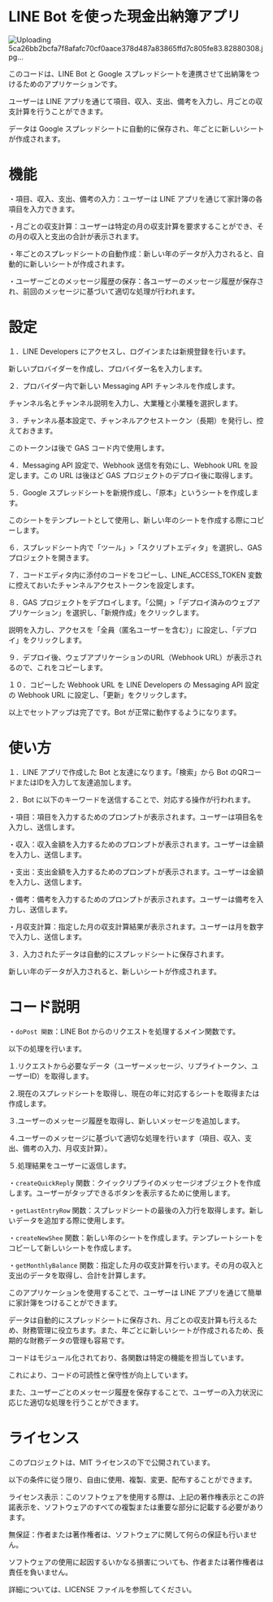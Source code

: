 # LINE Bot を使った現金出納簿アプリ

![Uploading 5ca26bb2bcfa7f8afafc70cf0aace378d487a83865ffd7c805fe83.82880308.jpg…]()

このコードは、LINE Bot と Google スプレッドシートを連携させて出納簿をつけるためのアプリケーションです。

ユーザーは LINE アプリを通じて項目、収入、支出、備考を入力し、月ごとの収支計算を行うことができます。

データは Google スプレッドシートに自動的に保存され、年ごとに新しいシートが作成されます。

# 機能

・項目、収入、支出、備考の入力：ユーザーは LINE アプリを通じて家計簿の各項目を入力できます。

・月ごとの収支計算：ユーザーは特定の月の収支計算を要求することができ、その月の収入と支出の合計が表示されます。

・年ごとのスプレッドシートの自動作成：新しい年のデータが入力されると、自動的に新しいシートが作成されます。

・ユーザーごとのメッセージ履歴の保存：各ユーザーのメッセージ履歴が保存され、前回のメッセージに基づいて適切な処理が行われます。

# 設定

１．LINE Developers にアクセスし、ログインまたは新規登録を行います。

新しいプロバイダーを作成し、プロバイダー名を入力します。


２．プロバイダー内で新しい Messaging API チャンネルを作成します。

チャンネル名とチャンネル説明を入力し、大業種と小業種を選択します。


３．チャンネル基本設定で、チャンネルアクセストークン（長期）を発行し、控えておきます。

このトークンは後で GAS コード内で使用します。


４．Messaging API 設定で、Webhook 送信を有効にし、Webhook URL を設定します。この URL は後ほど GAS プロジェクトのデプロイ後に取得します。

５．Google スプレッドシートを新規作成し、「原本」というシートを作成します。

このシートをテンプレートとして使用し、新しい年のシートを作成する際にコピーします。

６．スプレッドシート内で「ツール」>「スクリプトエディタ」を選択し、GAS プロジェクトを開きます。

７．コードエディタ内に添付のコードをコピーし、LINE_ACCESS_TOKEN 変数に控えておいたチャンネルアクセストークンを設定します。

８．GAS プロジェクトをデプロイします。「公開」>「デプロイ済みのウェブアプリケーション」を選択し、「新規作成」をクリックします。

説明を入力し、アクセスを「全員（匿名ユーザーを含む）」に設定し、「デプロイ」をクリックします。


９．デプロイ後、ウェブアプリケーションのURL（Webhook URL）が表示されるので、これをコピーします。


１０．コピーした Webhook URL を LINE Developers の Messaging API 設定の Webhook URL に設定し、「更新」をクリックします。

以上でセットアップは完了です。Bot が正常に動作するようになります。

# 使い方

１．LINE アプリで作成した Bot と友達になります。「検索」から Bot のQRコードまたはIDを入力して友達追加します。

２．Bot に以下のキーワードを送信することで、対応する操作が行われます。

・項目：項目を入力するためのプロンプトが表示されます。ユーザーは項目名を入力し、送信します。

・収入：収入金額を入力するためのプロンプトが表示されます。ユーザーは金額を入力し、送信します。

・支出：支出金額を入力するためのプロンプトが表示されます。ユーザーは金額を入力し、送信します。

・備考：備考を入力するためのプロンプトが表示されます。ユーザーは備考を入力し、送信します。

・月収支計算：指定した月の収支計算結果が表示されます。ユーザーは月を数字で入力し、送信します。

３．入力されたデータは自動的にスプレッドシートに保存されます。

新しい年のデータが入力されると、新しいシートが作成されます。

# コード説明

・```doPost 関数```：LINE Bot からのリクエストを処理するメイン関数です。

以下の処理を行います。

１.リクエストから必要なデータ（ユーザーメッセージ、リプライトークン、ユーザーID）を取得します。

２.現在のスプレッドシートを取得し、現在の年に対応するシートを取得または作成します。

３.ユーザーのメッセージ履歴を取得し、新しいメッセージを追加します。

４.ユーザーのメッセージに基づいて適切な処理を行います（項目、収入、支出、備考の入力、月収支計算）。

５.処理結果をユーザーに返信します。

・```createQuickReply``` 関数：クイックリプライのメッセージオブジェクトを作成します。ユーザーがタップできるボタンを表示するために使用します。

・```getLastEntryRow``` 関数：スプレッドシートの最後の入力行を取得します。新しいデータを追加する際に使用します。

・```createNewShee``` 関数：新しい年のシートを作成します。テンプレートシートをコピーして新しいシートを作成します。

・```getMonthlyBalance``` 関数：指定した月の収支計算を行います。その月の収入と支出のデータを取得し、合計を計算します。

このアプリケーションを使用することで、ユーザーは LINE アプリを通じて簡単に家計簿をつけることができます。

データは自動的にスプレッドシートに保存され、月ごとの収支計算も行えるため、財務管理に役立ちます。また、年ごとに新しいシートが作成されるため、長期的な財務データの管理も容易です。

コードはモジュール化されており、各関数は特定の機能を担当しています。

これにより、コードの可読性と保守性が向上しています。

また、ユーザーごとのメッセージ履歴を保存することで、ユーザーの入力状況に応じた適切な処理を行うことができます。

# ライセンス

このプロジェクトは、MIT ライセンスの下で公開されています。

以下の条件に従う限り、自由に使用、複製、変更、配布することができます。

ライセンス表示：このソフトウェアを使用する際は、上記の著作権表示とこの許諾表示を、ソフトウェアのすべての複製または重要な部分に記載する必要があります。

無保証：作者または著作権者は、ソフトウェアに関して何らの保証も行いません。

ソフトウェアの使用に起因するいかなる損害についても、作者または著作権者は責任を負いません。

詳細については、LICENSE ファイルを参照してください。
